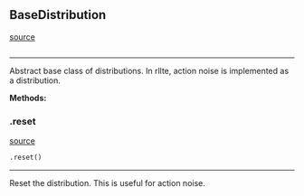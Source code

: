 #


## BaseDistribution
[source](https://github.com/RLE-Foundation/rllte/blob/main/rllte/common/prototype/base_distribution.py/#L29)
```python 

```


---
Abstract base class of distributions.
In rllte, action noise is implemented as a distribution.


**Methods:**


### .reset
[source](https://github.com/RLE-Foundation/rllte/blob/main/rllte/common/prototype/base_distribution.py/#L37)
```python
.reset()
```

---
Reset the distribution. This is useful for action noise.
